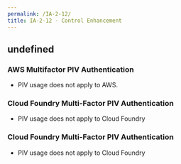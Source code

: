 ```yaml
---
permalink: /IA-2-12/
title: IA-2-12 - Control Enhancement
---
```

## undefined
### AWS Multifactor PIV Authentication  
* PIV usage does not apply to AWS.  
  
### Cloud Foundry Multi-Factor PIV Authentication  
* PIV usage does not apply to Cloud Foundry  
  
### Cloud Foundry Multi-Factor PIV Authentication  
* PIV usage does not apply to Cloud Foundry  
  
